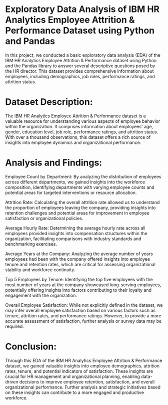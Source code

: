# Exploratory Data Analysis of IBM HR Analytics Employee Attrition & Performance Dataset using Python and Pandas
In this project, we conducted a basic exploratory data analysis (EDA) of the IBM HR Analytics Employee Attrition & Performance dataset using Python and the Pandas library to answer several descriptive questions posed by the HR director. This dataset provides comprehensive information about employees, including demographics, job roles, performance ratings, and attrition status.

# Dataset Description:
The IBM HR Analytics Employee Attrition & Performance dataset is a valuable resource for understanding various aspects of employee behavior within the organization. It comprises information about employees' age, gender, education level, job role, performance ratings, and attrition status. With over a thousand observations, this dataset offers a rich source of insights into employee dynamics and organizational performance.

# Analysis and Findings:
Employee Count by Department: By analyzing the distribution of employees across different departments, we gained insights into the workforce composition, identifying departments with varying employee counts and potential areas for targeted interventions or resource allocation.

Attrition Rate: Calculating the overall attrition rate allowed us to understand the proportion of employees leaving the company, providing insights into retention challenges and potential areas for improvement in employee satisfaction or organizational policies.

Average Hourly Rate: Determining the average hourly rate across all employees provided insights into compensation structures within the organization, facilitating comparisons with industry standards and benchmarking exercises.

Average Years at the Company: Analyzing the average number of years employees had been with the company offered insights into employee tenure and retention rates, which are critical for assessing organizational stability and workforce continuity.

Top 5 Employees by Tenure: Identifying the top five employees with the most number of years at the company showcased long-serving employees, potentially offering insights into factors contributing to their loyalty and engagement with the organization.

Overall Employee Satisfaction: While not explicitly defined in the dataset, we may infer overall employee satisfaction based on various factors such as tenure, attrition rates, and performance ratings. However, to provide a more accurate assessment of satisfaction, further analysis or survey data may be required.

# Conclusion:
Through this EDA of the IBM HR Analytics Employee Attrition & Performance dataset, we gained valuable insights into employee demographics, attrition rates, tenure, and potential indicators of satisfaction. These insights are crucial for HR management and organizational planning, enabling data-driven decisions to improve employee retention, satisfaction, and overall organizational performance. Further analysis and strategic initiatives based on these insights can contribute to a more engaged and productive workforce.
